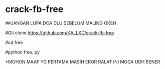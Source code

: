 # crack-fb-free
##JANGAN LUPA DOA DLU SEBELUM MALING OKEH

#Git clone https://github.com/KALLXD/crack-fb-free

#cd free

#python free. py

*MOHON MAAF YG PERTAMA MASIH EROR RALAT INI MOGA UDH BENER

